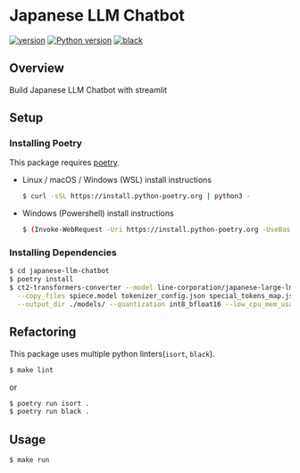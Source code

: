 # Japanese LLM Chatbot
[![version](https://img.shields.io/badge/version-v0.1.0-green)](https://github.com/ayk24/japanese-llm-chatbot/blob/main/pyproject.toml)
[![Python version](https://img.shields.io/badge/python-3.11+-blue.svg)](https://www.python.org/downloads/)
[![black](https://img.shields.io/badge/code%20style-black-333333.svg)](https://github.com/psf/black)

## Overview
Build Japanese LLM Chatbot with streamlit

## Setup
### Installing Poetry
This package requires [poetry](https://python-poetry.org/docs/).
- Linux / macOS / Windows (WSL) install instructions
    ```bash
    $ curl -sSL https://install.python-poetry.org | python3 -
    ```
- Windows (Powershell) install instructions
    ```bash
    $ (Invoke-WebRequest -Uri https://install.python-poetry.org -UseBasicParsing).Content | py -
    ```

### Installing Dependencies
```bash
$ cd japanese-llm-chatbot
$ poetry install
$ ct2-transformers-converter --model line-corporation/japanese-large-lm-3.6b-instruction-sft \
  --copy_files spiece.model tokenizer_config.json special_tokens_map.json \
  --output_dir ./models/ --quantization int8_bfloat16 --low_cpu_mem_usage \
```

## Refactoring
This package uses multiple python linters(`isort`, `black`).
```bash
$ make lint
```
or
```python
$ poetry run isort .
$ poetry run black .
```

## Usage
```bash
$ make run
```
